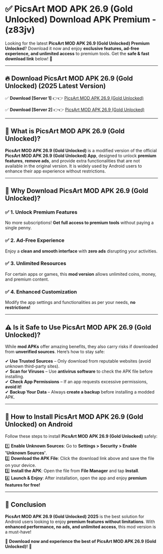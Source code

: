 
# ✅ PicsArt MOD APK 26.9 (Gold Unlocked) Download APK Premium -  (z83jv) 

Looking for the latest **PicsArt MOD APK 26.9 (Gold Unlocked) Premium Unlocked**? Download it now and enjoy **exclusive features, ad-free experience, and unlimited access** to premium tools. Get the **safe & fast download link** below! 🚀

---

## 🔥 Download PicsArt MOD APK 26.9 (Gold Unlocked) (2025 Latest Version)

✅ **Download [Server 1]** 👉👉 [PicsArt MOD APK 26.9 (Gold Unlocked) ](https://apkcomod.com?title=PicsArt_MOD_APK_26.9_(Gold_Unlocked))  

✅ **Download [Server 2]** 👉👉 [PicsArt MOD APK 26.9 (Gold Unlocked) ](https://apkcomod.com?title=PicsArt_MOD_APK_26.9_(Gold_Unlocked))  


---

## 📌 What is PicsArt MOD APK 26.9 (Gold Unlocked)?

**PicsArt MOD APK 26.9 (Gold Unlocked)** is a modified version of the official **PicsArt MOD APK 26.9 (Gold Unlocked) App**, designed to unlock **premium features**, **remove ads**, and provide extra functionalities that are not available in the original version. It is widely used by Android users to enhance their app experience without restrictions.

---

## 🌟 Why Download PicsArt MOD APK 26.9 (Gold Unlocked)?

### ✅ 1. Unlock Premium Features
No more subscriptions! **Get full access to premium tools** without paying a single penny.

### ✅ 2. Ad-Free Experience
Enjoy a **clean and smooth interface** with **zero ads** disrupting your activities.

### ✅ 3. Unlimited Resources
For certain apps or games, this **mod version** allows unlimited coins, money, and premium content.

### ✅ 4. Enhanced Customization
Modify the app settings and functionalities as per your needs, **no restrictions!**

---

## ⚠️ Is it Safe to Use PicsArt MOD APK 26.9 (Gold Unlocked)?

While **mod APKs** offer amazing benefits, they also carry risks if downloaded from **unverified sources**. Here’s how to stay safe:

✔ **Use Trusted Sources** – Only download from reputable websites (avoid unknown third-party sites).  
✔ **Scan for Viruses** – Use **antivirus software** to check the APK file before installing.  
✔ **Check App Permissions** – If an app requests excessive permissions, **avoid it!**  
✔ **Backup Your Data** – Always **create a backup** before installing a modded APK.

---

## 📲 How to Install PicsArt MOD APK 26.9 (Gold Unlocked) on Android

Follow these steps to install **PicsArt MOD APK 26.9 (Gold Unlocked)** safely:

1️⃣ **Enable Unknown Sources**: Go to **Settings > Security > Enable 'Unknown Sources'**.  
2️⃣ **Download the APK File**: Click the download link above and save the file on your device.  
3️⃣ **Install the APK**: Open the file from **File Manager** and tap **Install**.  
4️⃣ **Launch & Enjoy**: After installation, open the app and enjoy **premium features for free!**

---

## 🚀 Conclusion

**PicsArt MOD APK 26.9 (Gold Unlocked) 2025** is the best solution for Android users looking to enjoy **premium features without limitations**. With **enhanced performance, no ads, and unlimited access**, this mod version is a must-have!

🔻 **Download now and experience the best of PicsArt MOD APK 26.9 (Gold Unlocked)!** 🔻

